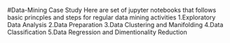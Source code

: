 #Data-Mining Case Study
Here are set of jupyter notebooks that follows basic princples and steps for regular data mining activities 
1.Exploratory Data Analysis
2.Data Preparation
3.Data Clustering and Manifolding 
4.Data Classification
5.Data Regression and Dimentionality Reduction 
